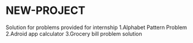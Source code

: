 # NEW-PROJECT
Solution for problems provided for internship 
1.Alphabet Pattern Problem 
2.Adroid app calculator
3.Grocery bill problem solution
